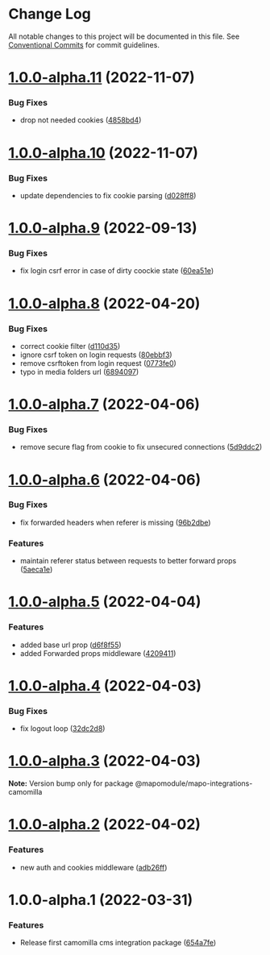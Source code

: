 # Change Log

All notable changes to this project will be documented in this file.
See [Conventional Commits](https://conventionalcommits.org) for commit guidelines.

# [1.0.0-alpha.11](https://github.com/lotrekagency/mapo-integrations-camomilla/compare/v1.0.0-alpha.10...v1.0.0-alpha.11) (2022-11-07)


### Bug Fixes

* drop not needed cookies ([4858bd4](https://github.com/lotrekagency/mapo-integrations-camomilla/commit/4858bd4ff1018ca7cbdc38c9cffa5b5444b69036))





# [1.0.0-alpha.10](https://github.com/lotrekagency/mapo-integrations-camomilla/compare/v1.0.0-alpha.9...v1.0.0-alpha.10) (2022-11-07)


### Bug Fixes

* update dependencies to fix cookie parsing ([d028ff8](https://github.com/lotrekagency/mapo-integrations-camomilla/commit/d028ff8a82c86b16ab895fe16d4f54c08b56d3d0))





# [1.0.0-alpha.9](https://github.com/lotrekagency/mapo-integrations-camomilla/compare/v1.0.0-alpha.8...v1.0.0-alpha.9) (2022-09-13)


### Bug Fixes

* fix login csrf error in case of dirty coockie state ([60ea51e](https://github.com/lotrekagency/mapo-integrations-camomilla/commit/60ea51e1837dd6315dafc735cc74fdc4068cb689))





# [1.0.0-alpha.8](https://github.com/lotrekagency/mapo-integrations-camomilla/compare/v1.0.0-alpha.7...v1.0.0-alpha.8) (2022-04-20)


### Bug Fixes

* correct cookie filter ([d110d35](https://github.com/lotrekagency/mapo-integrations-camomilla/commit/d110d355363120137c53c2ca6072100edbe0c1c7))
* ignore csrf token on login requests ([80ebbf3](https://github.com/lotrekagency/mapo-integrations-camomilla/commit/80ebbf3c4e0d0af8654ec3f9378e455f80e79249))
* remove csrftoken from login request ([0773fe0](https://github.com/lotrekagency/mapo-integrations-camomilla/commit/0773fe0005599d1ef3bd306157f61fa1949ad5b5))
* typo in media folders url ([6894097](https://github.com/lotrekagency/mapo-integrations-camomilla/commit/689409739f4605d12f9e34fa2b453f3e2d680ca0))





# [1.0.0-alpha.7](https://github.com/lotrekagency/mapo-integrations-camomilla/compare/v1.0.0-alpha.6...v1.0.0-alpha.7) (2022-04-06)


### Bug Fixes

* remove secure flag from cookie to fix unsecured connections ([5d9ddc2](https://github.com/lotrekagency/mapo-integrations-camomilla/commit/5d9ddc2040aae891449e15a7b07ac45c67a60cdc))





# [1.0.0-alpha.6](https://github.com/lotrekagency/mapo-integrations-camomilla/compare/v1.0.0-alpha.5...v1.0.0-alpha.6) (2022-04-06)


### Bug Fixes

* fix forwarded headers when referer is missing ([96b2dbe](https://github.com/lotrekagency/mapo-integrations-camomilla/commit/96b2dbe2ecebe2610f9d66832adacaf15ee232e9))


### Features

* maintain referer status between requests to better forward props ([5aeca1e](https://github.com/lotrekagency/mapo-integrations-camomilla/commit/5aeca1e50cd89fcae7eefff8bf2028caa0a62325))





# [1.0.0-alpha.5](https://github.com/lotrekagency/mapo-integrations-camomilla/compare/v1.0.0-alpha.4...v1.0.0-alpha.5) (2022-04-04)


### Features

* added base url prop ([d6f8f55](https://github.com/lotrekagency/mapo-integrations-camomilla/commit/d6f8f55de702ef9dec39082d96b1b0a67cee7e54))
* added Forwarded props middleware ([4209411](https://github.com/lotrekagency/mapo-integrations-camomilla/commit/4209411d630bbc59756e7fdad293c5b23abc3f8f))





# [1.0.0-alpha.4](https://github.com/lotrekagency/mapo-integrations-camomilla/compare/v1.0.0-alpha.3...v1.0.0-alpha.4) (2022-04-03)


### Bug Fixes

* fix logout loop ([32dc2d8](https://github.com/lotrekagency/mapo-integrations-camomilla/commit/32dc2d8f96f7b6b3f778d876ec544af47a9c4836))





# [1.0.0-alpha.3](https://github.com/lotrekagency/mapo-integrations-camomilla/compare/v1.0.0-alpha.2...v1.0.0-alpha.3) (2022-04-03)

**Note:** Version bump only for package @mapomodule/mapo-integrations-camomilla





# [1.0.0-alpha.2](https://github.com/lotrekagency/mapo-integrations-camomilla/compare/v1.0.0-alpha.1...v1.0.0-alpha.2) (2022-04-02)


### Features

* new auth and cookies middleware ([adb26ff](https://github.com/lotrekagency/mapo-integrations-camomilla/commit/adb26ff50d34caab00ee1706319ca6d02ec196ba))





# 1.0.0-alpha.1 (2022-03-31)


### Features

* Release first camomilla cms integration package ([654a7fe](https://github.com/lotrekagency/mapo-integrations-camomilla/commit/654a7fe1ad8f50c8c5da54e79ca219138cd8bd77))
